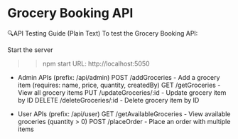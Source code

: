 # Grocery Booking API
🔍API Testing Guide (Plain Text)
To test the Grocery Booking API:

Start the server
>> npm start
>> URL: http://localhost:5050

* Admin APIs (prefix: /api/admin)
POST /addGroceries - Add a grocery item (requires: name, price, quantity, createdBy)
GET /getGroceries - View all grocery items
PUT /updateGroceries/:id - Update grocery item by ID
DELETE /deleteGroceries/:id - Delete grocery item by ID

* User APIs (prefix: /api/user)
GET /getAvailableGroceries - View available groceries (quantity > 0)
POST /placeOrder - Place an order with multiple items
